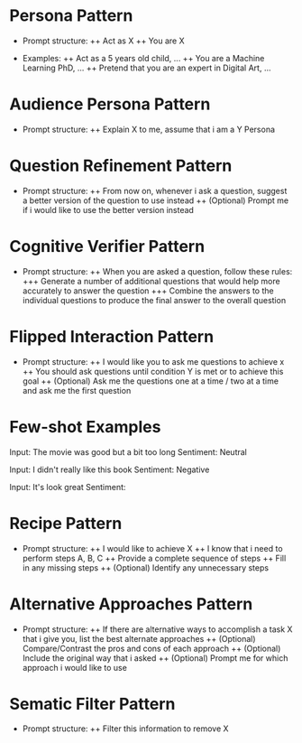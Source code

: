 # Persona Pattern

- Prompt structure:
  ++ Act as X
  ++ You are X

- Examples:
  ++ Act as a 5 years old child, ...
  ++ You are a Machine Learning PhD, ...
  ++ Pretend that you are an expert in Digital Art, ...

# Audience Persona Pattern

- Prompt structure:
  ++ Explain X to me, assume that i am a Y Persona

# Question Refinement Pattern

- Prompt structure:
  ++ From now on, whenever i ask a question, suggest a better version of the question to use instead
  ++ (Optional) Prompt me if i would like to use the better version instead

# Cognitive Verifier Pattern

- Prompt structure:
  ++ When you are asked a question, follow these rules:
  +++ Generate a number of additional questions that would help more accurately to answer the question
  +++ Combine the answers to the individual questions to produce the final answer to the overall question

# Flipped Interaction Pattern

- Prompt structure:
  ++ I would like you to ask me questions to achieve x
  ++ You should ask questions until condition Y is met or to achieve this goal
  ++ (Optional) Ask me the questions one at a time / two at a time and ask me the first question

# Few-shot Examples

Input: The movie was good but a bit too long
Sentiment: Neutral

Input: I didn't really like this book
Sentiment: Negative

Input: It's look great
Sentiment:

# Recipe Pattern

- Prompt structure:
  ++ I would like to achieve X
  ++ I know that i need to perform steps A, B, C
  ++ Provide a complete sequence of steps
  ++ Fill in any missing steps
  ++ (Optional) Identify any unnecessary steps

# Alternative Approaches Pattern

- Prompt structure:
  ++ If there are alternative ways to accomplish a task X that i give you, list the best alternate approaches
  ++ (Optional) Compare/Contrast the pros and cons of each approach
  ++ (Optional) Include the original way that i asked
  ++ (Optional) Prompt me for which approach i would like to use

# Sematic Filter Pattern

- Prompt structure:
  ++ Filter this information to remove X
